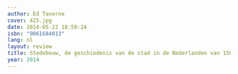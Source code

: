```yaml
---
author: Ed Taverne
cover: 425.jpg
date: 2014-05-22 18:59:24
isbn: "9061684013"
lang: nl
layout: review
title: Stedebouw, de geschiedenis van de stad in de Nederlanden van 1500 tot heden
year: 2014
---
```

